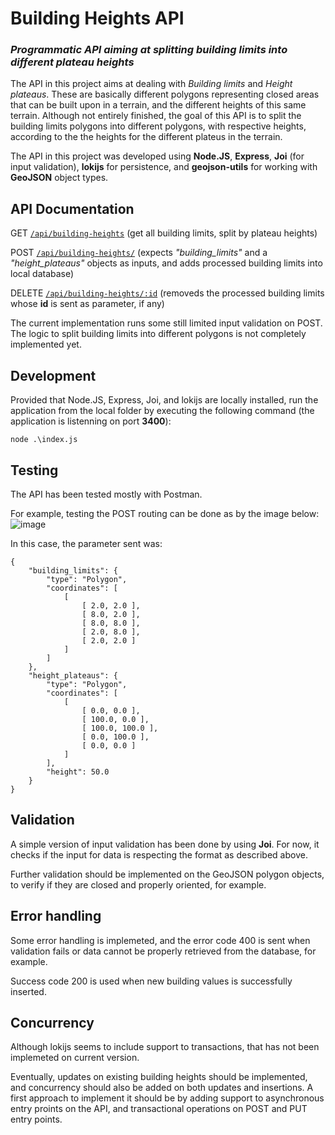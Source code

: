 # Building Heights API

### _Programmatic API aiming at splitting building limits into different plateau heights_

The API in this project aims at dealing with _Building limits_ and _Height plateaus_. These are basically different polygons representing closed areas that can be built upon in a terrain, and the different heights of this same terrain. Although not entirely finished, the goal of this API is to split the building limits polygons into different polygons, with respective heights, according to the the heights for the different plateus in the terrain.

The API in this project was developed using __Node.JS__, __Express__, __Joi__ (for input validation), __lokijs__ for persistence, and __geojson-utils__ for working with __GeoJSON__ object types.

## API Documentation

GET [`/api/building-heights`](http://localhost:3400/api/building-heights) (get all building limits, split by plateau heights)

POST [`/api/building-heights/`](http://localhost:3400/api/building-heights) (expects _"building_limits"_ and a _"height_plateaus"_ __<GeoJSON>__ objects as inputs, and adds processed building limits into local database)

DELETE [`/api/building-heights/:id`](http://localhost:3400/api/building-heights/:10) (removeds the processed building limits whose __id__ is sent as parameter, if any)

The current implementation runs some still limited input validation on POST. The logic to split building limits into different polygons is not completely implemented yet.

## Development

Provided that Node.JS, Express, Joi, and lokijs are locally installed, run the application from the local folder by executing the following command (the application is listenning on port __3400__):

```
node .\index.js
```

## Testing

The API has been tested mostly with Postman.

For example, testing the POST routing can be done as by the image below:
![image](https://user-images.githubusercontent.com/77120051/190004431-d2bb8987-a811-40da-b9e8-4a8b2e6cc252.png)

In this case, the parameter sent was:

```
{
    "building_limits": {
        "type": "Polygon",
        "coordinates": [
            [
                [ 2.0, 2.0 ],
                [ 8.0, 2.0 ],
                [ 8.0, 8.0 ],
                [ 2.0, 8.0 ],
                [ 2.0, 2.0 ]
            ]
        ]
    },
    "height_plateaus": {
        "type": "Polygon",
        "coordinates": [
            [
                [ 0.0, 0.0 ],
                [ 100.0, 0.0 ],
                [ 100.0, 100.0 ],
                [ 0.0, 100.0 ],
                [ 0.0, 0.0 ]
            ]
        ],
        "height": 50.0
    }
}
```

## Validation

A simple version of input validation has been done by using __Joi__. For now, it checks if the input for data is respecting the format as described above.

Further validation should be implemented on the GeoJSON polygon objects, to verify if they are closed and properly oriented, for example.

## Error handling

Some error handling is implemeted, and the error code 400 is sent when validation fails or data cannot be properly retrieved from the database, for example.

Success code 200 is used when new building values is successfully inserted.

## Concurrency

Although lokijs seems to include support to transactions, that has not been implemeted on current version. 

Eventually, updates on existing building heights should be implemented, and concurrency should also be added on both updates and insertions. A first approach to implement it should be by adding support to asynchronous entry proints on the API, and transactional operations on POST and PUT entry points.


